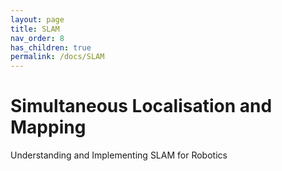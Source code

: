 ```yaml
---
layout: page
title: SLAM
nav_order: 8
has_children: true
permalink: /docs/SLAM
---
```


# Simultaneous Localisation and Mapping

Understanding and Implementing SLAM for Robotics